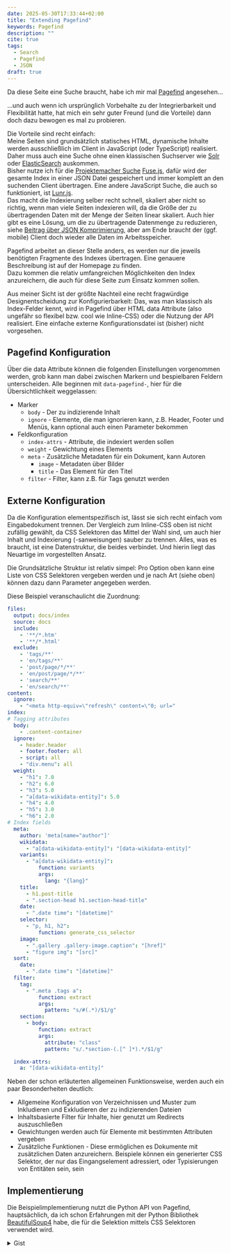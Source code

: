 ```yaml
---
date: 2025-05-30T17:33:44+02:00
title: "Extending Pagefind"
keywords: Pagefind
description: ""
cite: true
tags:
  - Search
  - Pagefind
  - JSON
draft: true
---
```


Da diese Seite eine Suche braucht, habe ich mir mal [Pagefind](https://pagefind.app/) angesehen...
<!--more-->
...und auch wenn ich ursprünglich Vorbehalte zu der Integrierbarkeit und Flexibilität hatte, hat mich ein sehr guter Freund (und die Vorteile) dann doch dazu bewogen es mal zu probieren.

Die Vorteile sind recht einfach:   
Meine Seiten sind grundsätzlich statisches HTML, dynamische Inhalte werden ausschließlich im Client in JavaScript (oder TypeScript) realisiert. Daher muss auch eine Suche ohne einen klassischen Suchserver wie [Solr](https://solr.apache.org/) oder [ElasticSearch](https://www.elastic.co/elasticsearch) auskommen.  
Bisher nutze ich für die [Projektemacher Suche](https://projektemacher.org/search/) [Fuse.js](https://www.fusejs.io/), dafür wird der gesamte Index in einer JSON Datei gespeichert und immer komplett an den suchenden Client übertragen. Eine andere JavaScript Suche, die auch so funktioniert, ist [Lunr.js](https://lunrjs.com/).  
Das macht die Indexierung selber recht schnell, skaliert aber nicht so richtig, wenn man viele Seiten indexieren will, da die Größe der zu übertragenden Daten mit der Menge der Seiten linear skaliert. Auch hier gibt es eine Lösung, um die zu übertragende Datenmenge zu reduzieren, siehe [Beitrag über JSON Komprimierung](/post/json-compression/), aber am Ende braucht der (ggf. mobile) Client doch wieder alle Daten im Arbeitsspeicher.

Pagefind arbeitet an dieser Stelle anders, es werden nur die jeweils benötigten Fragmente des Indexes übertragen. Eine genauere Beschreibung ist auf der Homepage zu finden.  
Dazu kommen die relativ umfangreichen Möglichkeiten den Index anzureichern, die auch für diese Seite zum Einsatz kommen sollen.

Aus meiner Sicht ist der größte Nachteil eine recht fragwürdige Designentscheidung zur Konfigurierbarkeit: Das, was man klassisch als Index-Felder kennt, wird in Pagefind über HTML data Attribute (also ungefähr so flexibel bzw. cool wie Inline-CSS) oder die Nutzung der API realisiert. Eine einfache externe Konfigurationsdatei ist (bisher) nicht vorgesehen.

## Pagefind Konfiguration

Über die data Attribute können die folgenden Einstellungen vorgenommen werden, grob kann man dabei zwischen Markern und bespielbaren Feldern unterscheiden. Alle beginnen mit `data-pagefind-`, hier für die Übersichtlichkeit weggelassen:

* Marker  
  * `body` - Der zu indizierende Inhalt  
  * `ignore` - Elemente, die man ignorieren kann, z.B. Header, Footer und Menüs, kann optional auch einen Parameter bekommen  
* Feldkonfiguration  
  * `index-attrs` - Attribute, die indexiert werden sollen
  * `weight` - Gewichtung eines Elements
  * `meta` - Zusätzliche Metadaten für ein Dokument, kann Autoren
      * `image` - Metadaten über Bilder
      * `title` - Das Element für den Titel  
  * `filter` - Filter, kann z.B. für Tags genutzt werden

## Externe Konfiguration

Da die Konfiguration elementspezifisch ist, lässt sie sich recht einfach vom Eingabedokument trennen. Der Vergleich zum Inline-CSS oben ist nicht zufällig gewählt, da CSS Selektoren das Mittel der Wahl sind, um auch hier Inhalt und Indexierung (-sanweisungen) sauber zu trennen. Alles, was es braucht, ist eine Datenstruktur, die beides verbindet. Und hierin liegt das Neuartige im vorgestellten Ansatz.

Die Grundsätzliche Struktur ist relativ simpel: Pro Option oben kann eine Liste von CSS Selektoren vergeben werden und je nach Art (siehe oben) können dazu dann Parameter angegeben werden.

Diese Beispiel veranschaulicht die Zuordnung:

```yaml
files:
  output: docs/index
  source: docs
  include:
    - '**/*.htm'
    - '**/*.html'
  exclude:
    - 'tags/**'
    - 'en/tags/**'
    - 'post/page/*/**'
    - 'en/post/page/*/**'
    - 'search/**'
    - 'en/search/**'
content:
  ignore:
    - "<meta http-equiv=\"refresh\" content=\"0; url="
index:
# Tagging attributes
  body:
    - .content-container
  ignore:
    - header.header
    - footer.footer: all
    - script: all
    - "div.menu": all
  weight:
    - "h1": 7.0
    - "h2": 6.0
    - "h3": 5.0
    - "a[data-wikidata-entity]": 5.0
    - "h4": 4.0
    - "h5": 3.0
    - "h6": 2.0
# Index fields
  meta:
    author: 'meta[name="author"]'
    wikidata:
      - "a[data-wikidata-entity]": "[data-wikidata-entity]"
    variants:
      - "a[data-wikidata-entity]":
          function: variants
          args:
            lang: "{lang}"
    title:
      - h1.post-title
      - ".section-head h1.section-head-title"
    date:
      - ".date time": "[datetime]"
    selector:
      - "p, h1, h2":
          function: generate_css_selector
    image:
      - ".gallery .gallery-image.caption": "[href]"
      - "figure img": "[src]"
  sort:
    date:
      - ".date time": "[datetime]"
  filter:
    tag:
      - ".meta .tags a":
          function: extract
          args:
            pattern: "s/#(.*)/$1/g"
    section:
      - body:
          function: extract
          args:
            attribute: "class"
            pattern: "s/.*section-(.[^ ]*).*/$1/g"

  index-attrs:
    a: "[data-wikidata-entity]"
```

Neben der schon erläuterten allgemeinen Funktionsweise, werden auch ein paar Besonderheiten deutlich:

* Allgemeine Konfiguration von Verzeichnissen und Muster zum Inkludieren und Exkludieren der zu indizierenden Dateien
* Inhaltsbasierte Filter für Inhalte, hier genutzt um Redirects auszuschließen
* Gewichtungen werden auch für Elemente mit bestimmten Attributen vergeben  
* Zusätzliche Funktionen - Diese ermöglichen es Dokumente mit zusätzlichen Daten anzureichern. Beispiele können ein generierter CSS Selektor, der nur das Eingangselement adressiert, oder Typisierungen von Entitäten sein, sein

## Implementierung

Die Beispielimplementierung nutzt die Python API von Pagefind, hauptsächlich, da ich schon Erfahrungen mit der Python Bibliothek [BeautifulSoup4](https://www.crummy.com/software/BeautifulSoup/) habe, die für die Selektion mittels CSS Selektoren verwendet wird.

<details>
  <summary>Gist</summary>
  {{< html/iframe-consent >}}
      {{<gist cmahnke 5049d42cd6dabc19cfd6c85161947fa2 >}}
  {{< /html/iframe-consent >}}
<details>

## Ausblick

Die Trennung von zu indizierenden Inhalten und der Konfiguration des Indexes erlaubt nun ein paar einfache Erweiterungen, die die (Nach-)Nutzbarkeit der Software massive erhöhen könnten:

* **Inline Callbacks für CSS Selektoren**
  Wenn es möglich ist, für über CSS Selektoren gefundene Elemente Funktionen bzw. Callbacks auszuführen, könnten diese auch den Index weiter anreichern. Diese Callbacks könnten natürlich ausgetauscht werden, so ließen sich einfache Preprocessing Pipelines realisieren, wie man sie z.B. von [ElasticSearch](https://www.elastic.co/docs/reference/enrich-processor/pipeline-processor) kennt
* **Mehrere Ausgabedokumente für ein Eingangsdokument**
  Es ist auch denkbar, dass man für ein Eingangsdokument mehrerer zur Indexierung erstellt. Da hat den Vorteil, dass man auch einzelne Dokumentfragmente durchsuchen und adressieren kann.

Wäre die Konfiguration in JavaScript (statt YAML oder JSON) realisiert, könnten die Callbacks / Plugins auch direkt inline definiert oder importiert werden.
